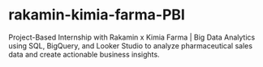 # rakamin-kimia-farma-PBI
Project-Based Internship with Rakamin x Kimia Farma | Big Data Analytics using SQL, BigQuery, and Looker Studio to analyze pharmaceutical sales data and create actionable business insights.
